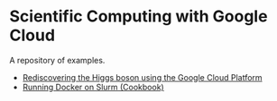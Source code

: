 # Scientific Computing with Google Cloud

A repository of examples.

- [Rediscovering the Higgs boson using the Google Cloud Platform](higgs/README.md)
- [Running Docker on Slurm (Cookbook)](slurm-cookbook/docker/README.md)

